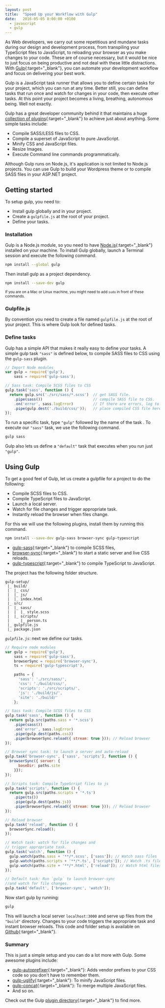 ```yaml
---
layout: post
title:  "Speed Up your Workflow with Gulp"
date:   2016-05-05 8:00:00 +0100
  - javascript
  - gulp
---
```


As Web developers, we carry out some repetitious and mundane tasks during our design and development process, from transpiling your TypeScript files to JavaScript, to reloading your browser as you make changes to your code. These are of course necessary, but it would be nice to just focus on being productive and not deal with these little distractions. With [Gulp](http://gulpjs.com){:target="_blank"}, you can automate your development workflow and focus on delivering your best work.

Gulp is a JavaScript task runner that allows you to define certain tasks for your project, which you can run at any time. Better still, you can define tasks that run once and watch for changes in your code, then execute other tasks. At this point your project becomes a living, breathing, autonomous being. Well not exactly.

Gulp has a great developer community behind it that maintains a huge [collection of plugins](http://gulpjs.com/plugins/){:target="_blank"} to achieve just about anything. Some simple tasks include:

- Compile SASS/LESS files to CSS.
- Compile a superset of JavaScript to pure JavaScript.
- Minify CSS and JavaScript files.
- Resize Images.
- Execute Command line commands programmatically.

Although Gulp runs on Node.js, it's application is not limited to Node.js projects. You can use Gulp to build your Wordpress theme or to compile SASS files in your ASP.NET project.


## Getting started

To setup gulp, you need to:

- Install gulp globally and in your project.
- Create a `gulpfile.js` at the root of your project.
- Define your tasks.

### Installation

Gulp is a Node.js module, so you need to have [Node.js](http://nodejs.org){:target="_blank"} installed on your machine.
To install Gulp globally, launch a Terminal session and execute the following command.

```bash
npm install --global gulp
```

Then install gulp as a project dependency.

```bash
npm install --save-dev gulp
```

<small>If you are on a Mac or Linux machine, you might need to add `sudo` in front of these commands.</small>

### Gulpfile.js

By convention you need to create a file named `gulpfile.js` at the root of your project. This is where Gulp look for defined tasks.

### Define tasks
Gulp has a simple API that makes it really easy to define your tasks. A simple gulp task `"sass"` is defined below, to compile SASS files to CSS using the `gulp-sass` plugin.

```javascript
// Import Node modules
var gulp = require('gulp'),
    sass = require('gulp-sass');

// Sass task: Compile SCSS files to CSS
gulp.task('sass', function () {
  return gulp.src('./src/sass/*.scss')  // get SASS file.
    .pipe(sass())                       // compile SASS file to CSS.
    .on('error', sass.logError)         // If there are errors, log to console.
    .pipe(gulp.dest('./build/css/'));   // place compiled CSS file here.
});
```

To run a specific task, type `"gulp"` followed by the name of the task . To execute our `"sass"` task, we use the following command.

```bash
gulp sass
```

Gulp also lets us define a `"default"` task that executes when you run just `"gulp"`.

## Using Gulp

To get a good feel of Gulp, let us create a gulpfile for a project to do the following:

- Compile SCSS files to CSS.
- Compile TypeScript files to JavaScript.
- Launch a local server.
- Watch for file changes and trigger appropriate task.
- Instantly reload the browser when files change.

For this we will use the following plugins, install them by running this command.

```bash
npm install --save-dev gulp-sass browser-sync gulp-typescript
```

- [gulp-sass](https://www.npmjs.com/package/gulp-sass){:target="_blank"} to compile SCSS files,
- [browser-sync](https://www.npmjs.com/package/browser-sync){:target="_blank"} to start a static server and live CSS reloads.
- [gulp-typescript](https://www.npmjs.com/package/gulp-typescript){:target="_blank"} to compile TypeScript to JavaScript.


The project has the following folder structure.

```
gulp-setup/
 |_ build/
 |  |_ css/
 |  |_ js/
 |  |_ index.html
 |_ src/
 |  |_ sass/
 |  |  |_ style.scss
 |  |_ scripts/
 |     |_ person.ts
 |_ gulpfile.js
 |_ package.json
```


_`gulpfile.js`_: next we define our tasks.

```javascript
// Require node modules
var gulp = require('gulp'),
    sass = require('gulp-sass'),
    browserSync = require('browser-sync'),
    ts = require('gulp-typescript'),

    paths = {
      'sass': './src/sass/',
      'css': './build/css/',
      'scripts': './src/scripts/',
      'js': './build/js/',
      'site': './build/'
    };

// Sass task: Compile SCSS files to CSS
gulp.task('sass', function () {
  return gulp.src(paths.sass + '*.scss')
    .pipe(sass())
    .on('error', sass.logError)
    .pipe(gulp.dest(paths.css))
    .pipe(browserSync.reload({ stream: true })); // Reload browser
});

// Browser sync task: to launch a server and auto-reload
gulp.task('browser-sync', ['sass', 'scripts'], function () {
  browserSync({ server: {
      baseDir: paths.site
    }});
});

// Scripts task: Compile TypeScript files to js
gulp.task('scripts', function () {
  return gulp.src(paths.scripts + '*.ts')
    .pipe(ts())
    .pipe(gulp.dest(paths.js))
    .pipe(browserSync.reload({ stream: true })); // Reload browser
});

// Reload browser
gulp.task('reload', function () {
  browserSync.reload();
});

// Watch task: watch for file changes and
// trigger appropriate task.
gulp.task('watch', function () {
  gulp.watch(paths.sass + '**/*.scss', ['sass']); // Watch sass files
  gulp.watch(paths.scripts + '**/*.ts', ['scripts']); // Watch .ts files
  gulp.watch(paths.site + '**/*.html', ['reload']); // Watch html files
});

// Default task: Run `gulp` to launch browser-sync
//and watch for file changes.
gulp.task('default', ['browser-sync', 'watch']);

```

Now start gulp by running:

```bash
gulp
```

This will launch a local server `localhost:3000` and serve up files from the `"build"` directory. Changes to your code triggers the appropriate task and instant browser reloads. This code and folder setup is available on [Github](http://github.com/azemoh/gulp-setup){:target="_blank"}.

### Summary

This is just a simple setup and you can do a lot more with Gulp. Some awesome plugins include:

- [gulp-autoprefixer](https://www.npmjs.com/package/gulp-autoprefixer){:target="_blank"}: Adds vendor prefixes to your CSS code so you don't have to remember them.
- [gulp-uglify](https://www.npmjs.com/package/gulp-uglify){:target="_blank"}: To minify JavaScript files.
- [gulp-concat](https://www.npmjs.com/package/gulp-concat){:target="_blank"}: To merge multiple JavaScript files.
- And so on.

Check out the Gulp [plugin directory](http://gulpjs.com/plugins/){:target="_blank"} to find more.